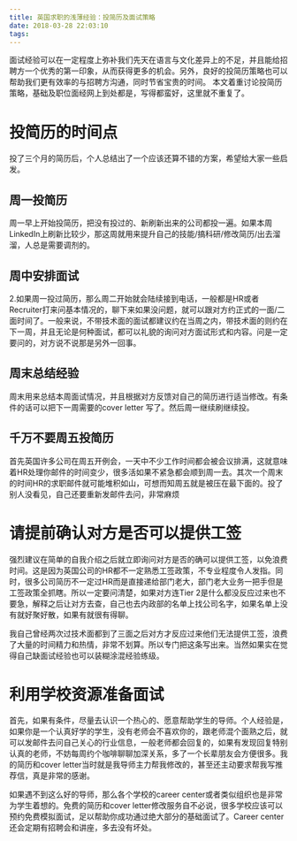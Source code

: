 ```yaml
---
title: 英国求职的浅薄经验：投简历及面试策略
date: 2018-03-28 22:03:10
tags:
---
```

面试经验可以在一定程度上弥补我们先天在语言与文化差异上的不足，并且能给招聘方一个优秀的第一印象，从而获得更多的机会。另外，良好的投简历策略也可以帮助我们更有效率的与招聘方沟通，同时节省宝贵的时间。
本文着重讨论投简历策略，基础及职位面经网上到处都是，写得都蛮好，这里就不重复了。
<!--more-->

# 投简历的时间点
投了三个月的简历后，个人总结出了一个应该还算不错的方案，希望给大家一些启发。
## 周一投简历
周一早上开始投简历，把没有投过的、新刷新出来的公司都投一遍。如果本周LinkedIn上刷新比较少，那这周就用来提升自己的技能/搞科研/修改简历/出去溜溜，人总是需要调剂的。

## 周中安排面试
2.如果周一投过简历，那么周二开始就会陆续接到电话，一般都是HR或者Recruiter打来问基本情况的，聊下来如果没问题，就可以跟对方约正式的一面/二面时间了。一般来说，不带技术面的面试都建议约在当周之内，带技术面的则约在下一周，并且无论是何种面试，都可以礼貌的询问对方面试形式和内容。问是一定要问的，对方说不说那是另外一回事。

## 周末总结经验
周末用来总结本周面试情况，并且根据对方反馈对自己的简历进行适当修改。有条件的话可以把下一周需要的cover letter 写了。然后周一继续刷继续投。

## 千万不要周五投简历

首先英国许多公司在周五开例会，一天中不少工作时间都会被会议排满，这就意味着HR处理你邮件的时间变少，很多活如果不紧急都会顺到周一去。其次一个周末的时间HR的求职邮件就可能堆积如山，可想而知周五就是被压在最下面的。投了别人没看见，自己还要重新发邮件去问，非常麻烦



# 请提前确认对方是否可以提供工签
强烈建议在简单的自我介绍之后就立即询问对方是否的确可以提供工签，以免浪费时间。这是因为英国公司的HR都不一定熟悉工签政策，不专业程度令人发指。同时，很多公司简历不一定过HR而是直接递给部门老大，部门老大业务一把手但是工签政策全抓瞎。所以一定要问清楚，如果对方连Tier 2是什么都没反应过来也不要急，解释之后让对方去查，自己也去内政部的名单上找公司名字，如果名单上没有就好聚好散，如果有就很有得聊。

我自己曾经两次过技术面都到了三面之后对方才反应过来他们无法提供工签，浪费了大量的时间精力和热情，非常不划算。所以专门把这条写出来。当然如果实在觉得自己缺面试经验也可以装糊涂混经验练级。


# 利用学校资源准备面试
首先，如果有条件，尽量去认识一个热心的、愿意帮助学生的导师。个人经验是，如果你是一个认真好学的学生，没有老师会不喜欢你的，跟老师混个面熟之后，就可以发邮件去问自己关心的行业信息，一般老师都会回复的，如果有发现回复特别认真的老师，不妨每周约个咖啡聊聊加深关系，多了一个长辈朋友会方便很多。我的简历和cover letter当时就是我导师主力帮我修改的，甚至还主动要求帮我写推荐信，真是非常的感谢。

如果遇不到这么好的导师，那么各个学校的career center或者类似组织也是非常为学生着想的。免费的简历和cover letter修改服务自不必说，很多学校应该可以预约免费模拟面试，足以帮助你成功通过绝大部分的基础面试了。Career center还会定期有招聘会和讲座，多去没有坏处。

